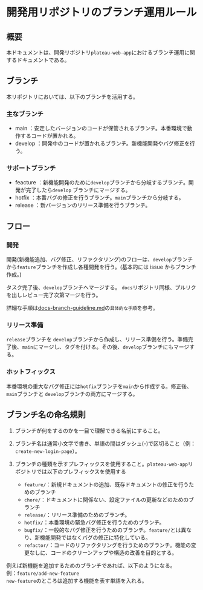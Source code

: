 # 開発用リポジトリのブランチ運用ルール

## 概要

本ドキュメントは、開発リポジトリ`plateau-web-app`におけるブランチ運用に関するドキュメントである。

## ブランチ

本リポジトリにおいては、以下のブランチを活用する。

### 主なブランチ

- main
  ：安定したバージョンのコードが保管されるブランチ。本番環境で動作するコードが置かれる。
- develop
  ：開発中のコードが置かれるブランチ。新機能開発やバグ修正を行う。

### サポートブランチ

- feacture
  ：新機能開発のために`develop`ブランチから分岐するブランチ。開発が完了したら`develop` ブランチにマージする。
- hotfix
  ：本番バグの修正を行うブランチ。`main`ブランチから分岐する。
- release
  ：新バージョンのリリース準備を行うブランチ。

## フロー

### 開発

開発(新機能追加、バグ修正、リファクタリング)のフローは、`develop`ブランチから`feature`ブランチを作成し各種開発を行う。(基本的には issue からブランチ作成。)

タスク完了後、`develop`ブランチへマージする。
`docs`リポジトリ同様、プルリクを出しレビュー完了次第マージを行う。<br>

詳細な手順は[docs-branch-guideline.md](https://github.com/four-concealed-triples-pair-wait/docs/blob/draft/project-rules/docs-branch-guideline.md)の`具体的な手順`を参考。

### リリース準備

`release`ブランチを `develop`ブランチから作成し、リリース準備を行う。準備完了後、`main`にマージし、タグを付ける。その後、`develop`ブランチにもマージする。

### ホットフィックス

本番環境の重大なバグ修正には`hotfix`ブランチを`main`から作成する。修正後、`main`ブランチと `develop`ブランチの両方にマージする。

## ブランチ名の命名規則

1. ブランチが何をするのかを一目で理解できる名前にすること。

2. ブランチ名は通常小文字で書き、単語の間はダッシュ(-)で区切ること（例：`create-new-login-page`）。

3. ブランチの種類を示すプレフィックスを使用すること。`plateau-web-app`リポジトリでは以下のプレフィックスを使用する
   - `feature/`：新規ドキュメントの追加、既存ドキュメントの修正を行うためのブランチ
   - `chore/`：ドキュメントに関係ない、設定ファイルの更新などのためのブランチ
   - `release/`：リリース準備のためのブランチ。
   - `hotfix/`：本番環境の緊急バグ修正を行うためのブランチ。
   - `bugfix/`：一般的なバグ修正を行うためのブランチ。`feature/`とは異なり、新機能開発ではなくバグの修正に特化している。
   - `refactor/`：コードのリファクタリングを行うためのブランチ。機能の変更なしに、コードのクリーンアップや構造の改善を目的とする。

例えば新機能を追加するためのブランチであれば、以下のようになる。<br>
例：`feature/add-new-feature` <br>
`new-feature`のところは追加する機能を表す単語を入れる。
